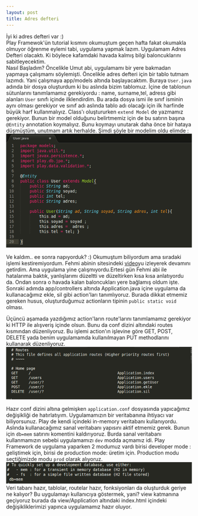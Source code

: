 ```yaml
---
layout: post
title: Adres defteri
---
```


 İyi ki adres defteri var :)  
 Play Framewok'ün tutorial kısmını okumuştum geçen hafta fakat okumakla olmuyor öğrenme eylemi tabi, uygulama yapmak lazım. Uygulamam Adres Defteri olacaktı. Ki böylece kafamdaki havada kalmış bilgi baloncuklarını sabitleyecektim.  
 Nasıl Başladım? Öncelikle Umut abi, uygulamamı bir yere bakmadan yapmaya çalışmamı söylemişti. Öncelikle adres defteri için bir tablo tutmam lazımdı. Yani çalışmaya app/models altında başlayacaktım. Buraya `User.java` adında bir dosya oluşturdum ki bu aslında bizim tablomuz. İçine de tablonun sütunlarını tanımlamamız gerekiyordu : name, surname,tel, adress gibi alanları `User` sınıfı içinde ilklendirdim. Bu arada dosya ismi ile sınıf isminin aynı olması gerekiyor ve sınıf adı aslında tablo adı olacağı için ilk harfinde büyük harf kullanmalıyız. Class'ı oluştururken `extend Model` de yazmamız gerekiyor. Bunun bir model olduğunu belirtmemiz için de bu satırın başına `@Entity` annotation koymalıyız. Bunu koymayı unutarak daha önce bir hataya düşmüştüm, unutmam artık herhalde. Şimdi şöyle bir modelim oldu elimde :  
![user.java](https://github.com/Seylul/seylul.github.com/raw/master/chrome/userjava.png )  

 Ve kaldım.. ee sonra napıyorduk? :) Okumuştum biliyordum ama sıradaki işlemi kestiremiyordum.
 Fehmi abinin sitesindeki [video](http://fehmicansaglam.net/play-framework-ve-jquery-ile-ajax-cagrilari-kullanarak-crud-islemleri/)yu izleyerek devamını getirdim. Ama uygulama yine çalışmıyordu.Ertesi gün Fehmi abi ile hatalarıma baktık, yanlışlarımı düzeltti ve düzeltirken kısa kısa anlatıyordu da. Ondan sonra o havada kalan baloncukları yere bağlamış oldum işte.  
 Sonraki adımda app/controllers altında Application.java içine uygulama da kullanacağımız ekle, sil gibi action'ları tanımlıyoruz. Burada dikkat etmemiz gereken husus, oluşturduğumuz actionların tipinin `public static void` olması.  
 
 Üçüncü aşamada yazdığımız action'ların route'larını tanımlamamız gerekiyor ki HTTP ile alışveriş içinde olsun. Bunu da conf dizini altındaki routes kısmından düzenliyoruz. Bu işlemi action'ın işlevine göre GET, POST, DELETE yada benim uygulamamda kullanılmayan PUT methodlarını kullanarak düzenliyoruz.  
![routes](https://github.com/Seylul/seylul.github.com/raw/master/chrome/routes.png)  
 
Hazır conf dizini altına gelmişken `application.conf` dosyasında yapıcağımız değişikliği de hatırlatıyım. Uygulamamızın bir veritabanına ihtiyacı var biliyorsunuz. Play de kendi içindeki in-memory veritabanı kullanıyordu. Aslında kullanacağımız sanal veritabanı yapısını aktif etmemiz gerek. Bunun için `db=mem` satırını komentini kaldırıyoruz. Burda sanal veritabanı kullanmamızın sebebi uygulamamızı `dev` modda açmamız idi. Play Framework de uygulama yaparken 2 modumuz vardı birisi developer mode : geliştimek için, birisi de production mode: üretim için. Production modu seçtiğimizde modu `prod` olarak alıyoruz.
![db](https://github.com/Seylul/seylul.github.com/raw/master/chrome/db.png)  
 Veri tabanı hazır, tablolar, routelar hazır, fonksiyonları da oluşturduk geriye ne kalıyor? Bu uygulamayı kullanıcıya göstermek, yani? view katmanına geçiyoruz burada da view/Application altındaki index.html içindeki değişikliklerimizi yapınca uygulamamız hazır oluyor. 










